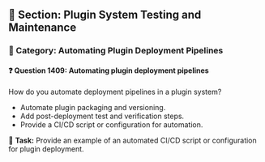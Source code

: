 ## 📘 Section: Plugin System Testing and Maintenance  
### 🔹 Category: Automating Plugin Deployment Pipelines  
#### ❓ Question 1409: Automating plugin deployment pipelines

How do you automate deployment pipelines in a plugin system?

- Automate plugin packaging and versioning.
- Add post-deployment test and verification steps.
- Provide a CI/CD script or configuration for automation.

🔧 **Task:** Provide an example of an automated CI/CD script or configuration for plugin deployment.
